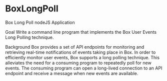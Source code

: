 # BoxLongPoll
Box Long Poll nodeJS Application

Goal
Write a command line program that implements the Box User Events Long Polling technique.

Background
Box provides a set of API endpoints for monitoring and retrieving real-time notifications of events taking place in Box.  In order to efficiently monitor user events, Box supports a long polling technique.  This alleviates the need for a consuming program to repeatedly poll for new events.  The consuming program can open a long-lived connection to an API endpoint and receive a message when new events are available.
